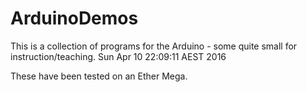 ArduinoDemos
============

This is a collection of programs for the Arduino - some quite small for instruction/teaching.
Sun Apr 10 22:09:11 AEST 2016 

These have been tested on an Ether Mega.

